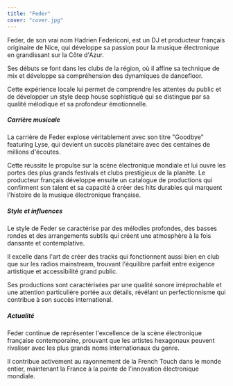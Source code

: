 ```yaml
---
title: "Feder"
cover: "cover.jpg"
---
```


Feder, de son vrai nom Hadrien Federiconi, est un DJ et producteur français originaire de Nice, qui développe sa
passion pour la musique électronique en grandissant sur la Côte d'Azur.

Ses débuts se font dans les clubs de la région, où il affine sa technique de mix et développe sa compréhension
des dynamiques de dancefloor.

Cette expérience locale lui permet de comprendre les attentes du public et de développer un style deep house
sophistiqué qui se distingue par sa qualité mélodique et sa profondeur émotionnelle.


##### Carrière musicale

La carrière de Feder explose véritablement avec son titre "Goodbye" featuring Lyse, qui devient un succès planétaire
avec des centaines de millions d'écoutes.

Cette réussite le propulse sur la scène électronique mondiale et lui ouvre les portes des plus grands festivals et
clubs prestigieux de la planète. Le producteur français développe ensuite un catalogue de productions qui confirment
son talent et sa capacité à créer des hits durables qui marquent l'histoire de la musique électronique française.


##### Style et influences

Le style de Feder se caractérise par des mélodies profondes, des basses rondes et des arrangements subtils qui
créent une atmosphère à la fois dansante et contemplative.

Il excelle dans l'art de créer des tracks qui fonctionnent aussi bien en club que sur les radios mainstream,
trouvant l'équilibre parfait entre exigence artistique et accessibilité grand public.

Ses productions sont caractérisées par une qualité sonore irréprochable et une attention particulière portée aux
détails, révélant un perfectionnisme qui contribue à son succès international.


##### Actualité

Feder continue de représenter l'excellence de la scène électronique française contemporaine, prouvant que les
artistes hexagonaux peuvent rivaliser avec les plus grands noms internationaux du genre.

Il contribue activement au rayonnement de la French Touch dans le monde entier, maintenant la France à la pointe de
l'innovation électronique mondiale.
